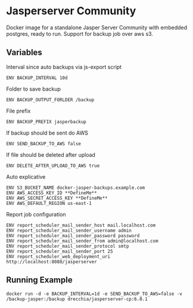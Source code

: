 # Jasperserver Community
Docker image for a standalone Jasper Server Community with embedded postgres, ready to run.
Support for backup job over aws s3.

Variables
---------

Interval since auto backups via js-export script

    ENV BACKUP_INTERVAL 10d
  
Folder to save backup

    ENV BACKUP_OUTPUT_FORLDER /backup
  
File prefix

    ENV BACKUP_PREFIX jasperbackup

If backup should be sent do AWS

    ENV SEND_BACKUP_TO_AWS false
  
If file should be deleted after upload

    ENV DELETE_AFTER_UPLOAD_TO_AWS true

Auto explicative

    ENV S3_BUCKET_NAME docker-jasper-backups.example.com
    ENV AWS_ACCESS_KEY_ID **DefineMe**
    ENV AWS_SECRET_ACCESS_KEY **DefineMe**
    ENV AWS_DEFAULT_REGION us-east-1

Report job configuration

    ENV report_scheduler_mail_sender_host mail.localhost.com
    ENV report_scheduler_mail_sender_username admin
    ENV report_scheduler_mail_sender_password password
    ENV report_scheduler_mail_sender_from admin@localhost.com
    ENV report_scheduler_mail_sender_protocol smtp
    ENV report_scheduler_mail_sender_port 25
    ENV report_scheduler_web_deployment_uri http://localhost:8080/jasperserver

Running Example
---------------

    docker run -d -e BACKUP_INTERVAL=1d -e SEND_BACKUP_TO_AWS=false -v /backup-jasper:/backup drecchia/jasperserver-cp:6.0.1



